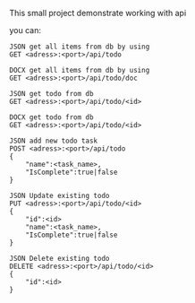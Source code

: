 This small project demonstrate working with api

you can:
	
	JSON get all items from db by using
	GET <adress>:<port>/api/todo
	
	DOCX get all items from db by using
	GET <adress>:<port>/api/todo/doc

	JSON get todo from db
	GET <adress>:<port>/api/todo/<id>
	
	DOCX get todo from db
	GET <adress>:<port>/api/todo/<id>
	
	JSON add new todo task
	POST <adress>:<port>/api/todo
	{
		"name":<task_name>,
		"IsComplete":true|false
	}
		
	JSON Update existing todo
	PUT <adress>:<port>/api/todo/<id>
	{
		"id":<id>
		"name":<task_name>,
		"IsComplete":true|false
	}
		
	JSON Delete existing todo
	DELETE <adress>:<port>/api/todo/<id>
	{
		"id":<id>
	}

	